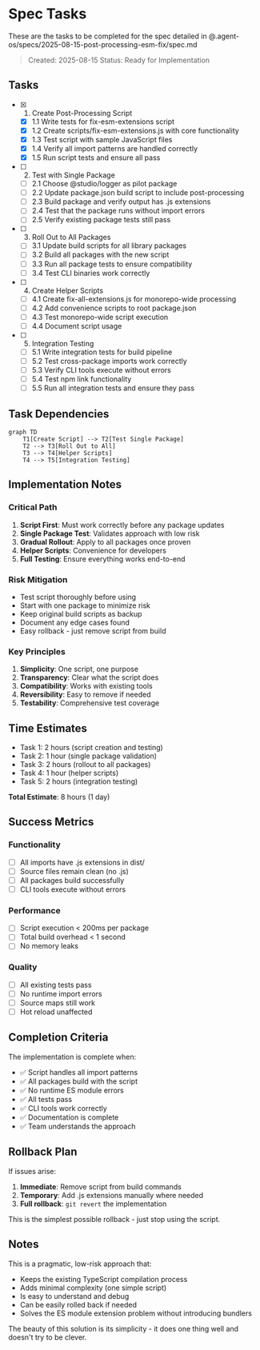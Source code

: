# Spec Tasks

These are the tasks to be completed for the spec detailed in @.agent-os/specs/2025-08-15-post-processing-esm-fix/spec.md

> Created: 2025-08-15
> Status: Ready for Implementation

## Tasks

- [x] 1. Create Post-Processing Script
  - [x] 1.1 Write tests for fix-esm-extensions script
  - [x] 1.2 Create scripts/fix-esm-extensions.js with core functionality
  - [x] 1.3 Test script with sample JavaScript files
  - [x] 1.4 Verify all import patterns are handled correctly
  - [x] 1.5 Run script tests and ensure all pass

- [ ] 2. Test with Single Package
  - [ ] 2.1 Choose @studio/logger as pilot package
  - [ ] 2.2 Update package.json build script to include post-processing
  - [ ] 2.3 Build package and verify output has .js extensions
  - [ ] 2.4 Test that the package runs without import errors
  - [ ] 2.5 Verify existing package tests still pass

- [ ] 3. Roll Out to All Packages
  - [ ] 3.1 Update build scripts for all library packages
  - [ ] 3.2 Build all packages with the new script
  - [ ] 3.3 Run all package tests to ensure compatibility
  - [ ] 3.4 Test CLI binaries work correctly

- [ ] 4. Create Helper Scripts
  - [ ] 4.1 Create fix-all-extensions.js for monorepo-wide processing
  - [ ] 4.2 Add convenience scripts to root package.json
  - [ ] 4.3 Test monorepo-wide script execution
  - [ ] 4.4 Document script usage

- [ ] 5. Integration Testing
  - [ ] 5.1 Write integration tests for build pipeline
  - [ ] 5.2 Test cross-package imports work correctly
  - [ ] 5.3 Verify CLI tools execute without errors
  - [ ] 5.4 Test npm link functionality
  - [ ] 5.5 Run all integration tests and ensure they pass

## Task Dependencies

```mermaid
graph TD
    T1[Create Script] --> T2[Test Single Package]
    T2 --> T3[Roll Out to All]
    T3 --> T4[Helper Scripts]
    T4 --> T5[Integration Testing]
```

## Implementation Notes

### Critical Path

1. **Script First**: Must work correctly before any package updates
2. **Single Package Test**: Validates approach with low risk
3. **Gradual Rollout**: Apply to all packages once proven
4. **Helper Scripts**: Convenience for developers
5. **Full Testing**: Ensure everything works end-to-end

### Risk Mitigation

- Test script thoroughly before using
- Start with one package to minimize risk
- Keep original build scripts as backup
- Document any edge cases found
- Easy rollback - just remove script from build

### Key Principles

1. **Simplicity**: One script, one purpose
2. **Transparency**: Clear what the script does
3. **Compatibility**: Works with existing tools
4. **Reversibility**: Easy to remove if needed
5. **Testability**: Comprehensive test coverage

## Time Estimates

- Task 1: 2 hours (script creation and testing)
- Task 2: 1 hour (single package validation)
- Task 3: 2 hours (rollout to all packages)
- Task 4: 1 hour (helper scripts)
- Task 5: 2 hours (integration testing)

**Total Estimate**: 8 hours (1 day)

## Success Metrics

### Functionality

- [ ] All imports have .js extensions in dist/
- [ ] Source files remain clean (no .js)
- [ ] All packages build successfully
- [ ] CLI tools execute without errors

### Performance

- [ ] Script execution < 200ms per package
- [ ] Total build overhead < 1 second
- [ ] No memory leaks

### Quality

- [ ] All existing tests pass
- [ ] No runtime import errors
- [ ] Source maps still work
- [ ] Hot reload unaffected

## Completion Criteria

The implementation is complete when:

- ✅ Script handles all import patterns
- ✅ All packages build with the script
- ✅ No runtime ES module errors
- ✅ All tests pass
- ✅ CLI tools work correctly
- ✅ Documentation is complete
- ✅ Team understands the approach

## Rollback Plan

If issues arise:

1. **Immediate**: Remove script from build commands
2. **Temporary**: Add .js extensions manually where needed
3. **Full rollback**: `git revert` the implementation

This is the simplest possible rollback - just stop using the script.

## Notes

This is a pragmatic, low-risk approach that:

- Keeps the existing TypeScript compilation process
- Adds minimal complexity (one simple script)
- Is easy to understand and debug
- Can be easily rolled back if needed
- Solves the ES module extension problem without introducing bundlers

The beauty of this solution is its simplicity - it does one thing well and doesn't try to be clever.
